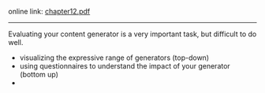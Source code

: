online link: [chapter12.pdf](https://www.pcgbook.com/chapter12.pdf)

---
Evaluating your content generator is a very important task, but difficult to do well.
- visualizing the expressive range of generators (top-down)
- using questionnaires to understand the impact of your generator (bottom up)
- 
